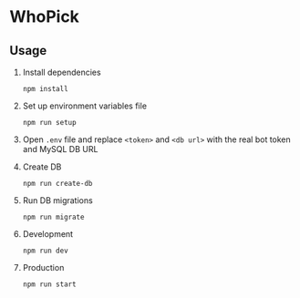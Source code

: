 # WhoPick

## Usage

1. Install dependencies
    ```
    npm install
    ```
2. Set up environment variables file
    ```
    npm run setup
    ```
3. Open `.env` file and replace `<token>` and `<db url>` with the real bot token and MySQL DB URL

4. Create DB
    ```
    npm run create-db
    ```
5. Run DB migrations
    ```
    npm run migrate
    ```
6. Development
    ```
    npm run dev
    ```
7. Production
    ```
    npm run start
    ```
